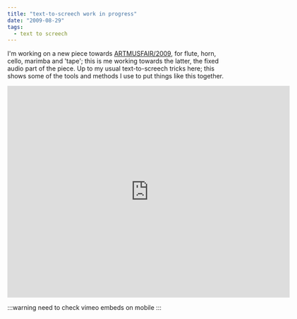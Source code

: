 ```yaml
---
title: "text-to-screech work in progress"
date: "2009-08-29"
tags: 
  - text to screech
---
```


I'm working on a new piece towards [ARTMUSFAIR/2009](http://www.artmusfair.eu/2009/), for flute, horn, cello, marimba and 'tape'; this is me working towards the latter, the fixed audio part of the piece. Up to my usual text-to-screech tricks here; this shows some of the tools and methods I use to put things like this together.

<iframe src="https://player.vimeo.com/video/6326582?badge=0&amp;autopause=0&amp;player_id=0&amp;app_id=58479" width="640" height="480" frameborder="0" allow="autoplay; fullscreen; picture-in-picture; clipboard-write" title="In the back of my mind"></iframe>

:::warning
need to check vimeo embeds on mobile
:::